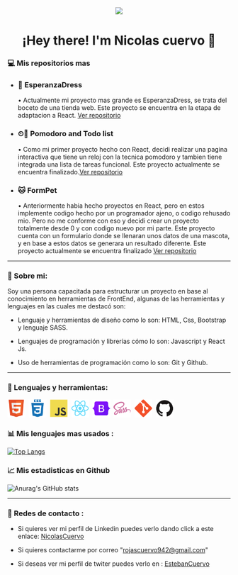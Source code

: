 <div id="Header" align="center">
   <img src="https://media.giphy.com/media/ZVik7pBtu9dNS/giphy.gif" width="200">
   <h1 align="center">¡Hey there! I'm Nicolas cuervo 🐉</h1>
</div>

### 💻 Mis repositorios mas 

- <h3>👗 EsperanzaDress</h3> • Actualmente mi proyecto mas grande es EsperanzaDress, se trata del boceto de una tienda web. Este proyecto se encuentra en la etapa de adaptacion a React. <a href="https://github.com/NicolasEstebanCuervo/EsperanzaDress">Ver repositorio<a/>
- <h3>⏲📝 Pomodoro and Todo list</h3> • Como mi primer proyecto hecho con React, decidi realizar una pagina interactiva que tiene un reloj con la tecnica pomodoro y tambien tiene integrada una lista de tareas funcional. Este proyecto actualmente se encuentra finalizado.<a href="https://github.com/NicolasEstebanCuervo/PomodoroTimer">Ver repositorio<a/>
- <h3>🐱 FormPet</h3> • Anteriormente habia hecho proyectos en React, pero en estos implemente codigo hecho por un programador ajeno, o codigo rehusado mio. Pero no me conforme con eso y decidi crear un proyecto totalmente desde 0 y con codigo nuevo por mi parte. Este proyecto cuenta con un formulario donde se llenaran unos datos de una mascota, y en base a estos datos se generara un resultado diferente. Este proyecto actualmente se encuentra finalizado <a href="https://github.com/NicolasEstebanCuervo/FormPet">Ver repositorio<a/>
   
---

###  🧑 Sobre mi:
   
Soy una persona capacitada para estructurar un proyecto en base al conocimiento en herramientas de FrontEnd, algunas de las herramientas y lenguajes en las cuales me destacó son:

- Lenguaje y herramientas de diseño como lo son: HTML, Css, Bootstrap y lenguaje SASS.

- Lenguajes de programación y librerías cómo lo son: Javascript y React Js.

- Uso de herramientas de programación como lo son: Git y Github.
   
---

<div align="left">
    <h3>🔨 Lenguajes y herramientas:</h3>
    <div>
        <img src="https://github.com/devicons/devicon/blob/master/icons/html5/html5-original.svg" title="HTML5" alt="HTML" width="40" height="40"/>&nbsp;
        <img src="https://github.com/devicons/devicon/blob/master/icons/css3/css3-plain-wordmark.svg"  title="CSS3" alt="CSS" width="40" height="40"/>&nbsp;
        <img src="https://github.com/devicons/devicon/blob/master/icons/javascript/javascript-original.svg" title="JavaScript" alt="JavaScript" width="40"           height="40"/>&nbsp;
        <img src="https://github.com/devicons/devicon/blob/master/icons/react/react-original.svg" title="JavaScript" alt="JavaScript" width="40"                     height="40"/>&nbsp;
        <img src="https://github.com/devicons/devicon/blob/master/icons/bootstrap/bootstrap-original.svg" title="JavaScript" alt="JavaScript" width="40"             height="40"/>&nbsp;
        <img src="https://github.com/devicons/devicon/blob/master/icons/sass/sass-original.svg" title="JavaScript" alt="JavaScript" width="40"                       height="40"/>&nbsp;
        <img src="https://github.com/devicons/devicon/blob/master/icons/git/git-original.svg" title="JavaScript" alt="JavaScript" width="40"                         height="40"/>&nbsp;
        <img src="https://github.com/devicons/devicon/blob/master/icons/github/github-original.svg" title="JavaScript" alt="JavaScript" width="40"                   height="40"/>&nbsp;
     </div>

</div>

### 📊 Mis lenguajes mas usados :

[![Top Langs](https://github-readme-stats.vercel.app/api/top-langs/?username=NicolasEstebanCuervo&layout=compact&theme=tokyonight)](https://github.com/anuraghazra/github-readme-stats)
   
### 📈 Mis estadisticas en Github
   
   ![Anurag's GitHub stats](https://github-readme-stats.vercel.app/api?username=NicolasEstebanCuervo&show_icons=true&theme=radical)
   
---
  
### 📱 Redes de contacto :
   
- Si quieres ver mi perfil de Linkedin puedes verlo dando click a este enlace: [NicolasCuervo](https://www.linkedin.com/in/nicolas-esteban-rojas-cuervo-9b72831ba/)

- Si quieres contactarme por correo  "rojascuervo942@gmail.com"
   
- Si deseas ver mi perfil de twiter puedes verlo en : [EstebanCuervo](https://twitter.com/EstebanCuervo_)
